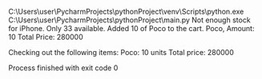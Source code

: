 C:\Users\user\PycharmProjects\pythonProject\venv\Scripts\python.exe C:\Users\user\PycharmProjects\pythonProject\main.py 
Not enough stock for iPhone. Only 33 available.
Added 10 of Poco to the cart.
Poco, Amount: 10
Total Price: 280000

Checking out the following items:
Poco: 10 units
Total price: 280000

Process finished with exit code 0
